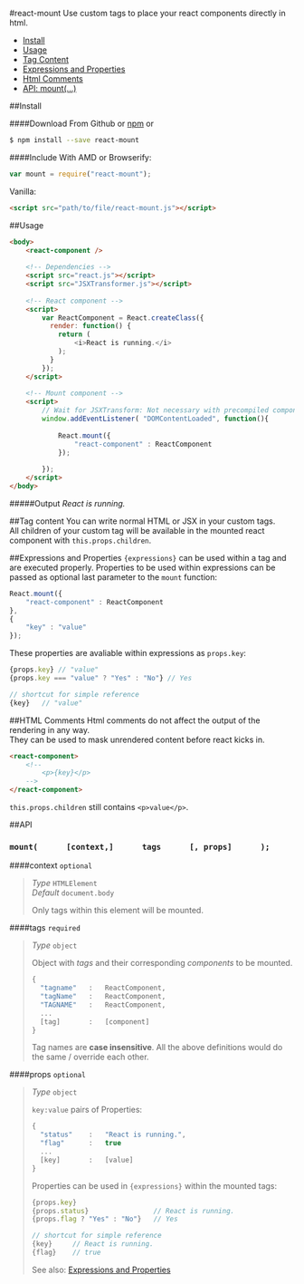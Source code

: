 #react-mount
Use custom tags to place your react components directly in html.

- [Install](#install)
- [Usage](#usage)
- [Tag Content](#tag-content)
- [Expressions and Properties](#expressions-and-properties)
- [Html Comments](#html-comments)
- [API: mount(…)](#api)


##Install

####Download
From Github or [npm](https://www.npmjs.org/package/react-mount) or

```sh
$ npm install --save react-mount
```

####Include
With AMD or Browserify:
```js
var mount = require("react-mount");
```
Vanilla:
```html
<script src="path/to/file/react-mount.js"></script>
```


##Usage
```html
<body>
	<react-component />
	
	<!-- Dependencies -->
	<script src="react.js"></script>
	<script src="JSXTransformer.js"></script>
	
	<!-- React component -->
	<script>
	    var ReactComponent = React.createClass({
	      render: function() {
	        return (
	        	<i>React is running.</i>
	        );
	      }
	    });
	</script>
 	
	<!-- Mount component -->
	<script>
		// Wait for JSXTransform: Not necessary with precompiled components
		window.addEventListener( "DOMContentLoaded", function(){ 
			
			React.mount({
				"react-component" : ReactComponent
			});
		
		});
	</script>
</body>
```
#####Output
_React is running._

##Tag content
You can write normal HTML or JSX in your custom tags.<br>
All children of your custom tag will be available in the mounted react component with `this.props.children`.

##Expressions and Properties
`{expressions}` can be used within a tag and are executed properly.
Properties to be used within expressions can be passed as optional last parameter to the `mount` function:
```js
React.mount({
	"react-component" : ReactComponent
},
{
	"key" : "value"
});
```
These properties are avaliable within expressions as `props.key`:
```js
{props.key} // "value"
{props.key === "value" ? "Yes" : "No"} // Yes

// shortcut for simple reference
{key} 	// "value"

```

##HTML Comments
Html comments do not affect the output of the rendering in any way.<br>
They can be used to mask unrendered content before react kicks in.
```html
<react-component>
	<!--
		<p>{key}</p>
	-->
</react-component>
```
`this.props.children` still contains `<p>value</p>`.

##API

### `mount(      [context,]      tags      [, props]      );`

####context `optional`
> _Type_ `HTMLElement` <br>
> _Default_ `document.body`
> 
> Only tags within this element will be mounted.


####tags `required`
> _Type_ `object`
> 
> Object with _tags_ and their corresponding _components_ to be mounted.
> 
> ```js
> {
> 	"tagname"	: 	ReactComponent,
> 	"tagName"	: 	ReactComponent,
> 	"TAGNAME"	: 	ReactComponent,
> 	...
> 	[tag]		: 	[component]
> }
> ```
> Tag names are __case insensitive__. All the above definitions would do the same / override each other.

####props `optional`
> _Type_ `object`
> 
> `key:value` pairs of Properties:
> ```js
> {
> 	"status"	: 	"React is running.",
> 	"flag"		: 	true
> 	...
> 	[key]		: 	[value]
> }
> ```
> 
> Properties can be used in `{expressions}` within the mounted tags:
> ```js
> {props.key}
> {props.status} 				// React is running.
> {props.flag ? "Yes" : "No"}	// Yes
> 
> // shortcut for simple reference
> {key} 	// React is running.
> {flag}	// true
> 
> ```
> See also: [Expressions and Properties](#expressions-and-properties)
